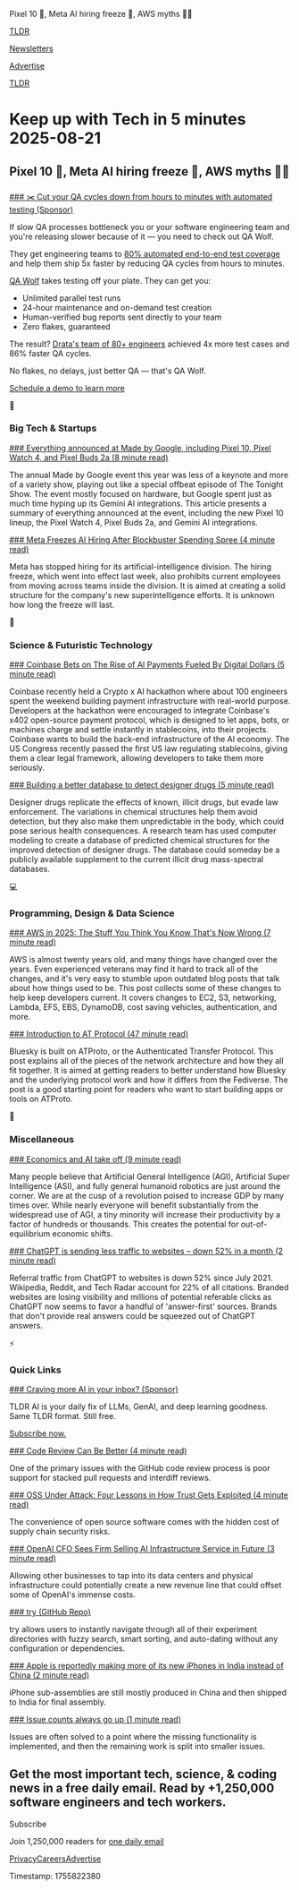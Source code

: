Pixel 10 📱, Meta AI hiring freeze 💼, AWS myths 👨‍💻

[TLDR](/)

[Newsletters](/newsletters)

[Advertise](https://advertise.tldr.tech/)

[TLDR](/)

# Keep up with Tech in 5 minutes 2025-08-21

## Pixel 10 📱, Meta AI hiring freeze 💼, AWS myths 👨‍💻

### 

[### ✂️ Cut your QA cycles down from hours to minutes with automated testing (Sponsor)](https://www.qawolf.com?utm_source=tldr&amp;utm_medium=newsletter&amp;utm_campaign=ACQ_All_Demo_Conversions__NewsletterAudience_-_Newsletter_CutQACycles_20250812-None_Experiment-FALSE&amp;utm_term=headline-CutYourQACyclesDownFromHoursToMinutesWithAutomatedTesting&amp;utm_content=CutQACycles_ScheduleADemoToLearnMore_CutQACyclesFromHoursToMinutes_Headline%3ACutYourQACyclesDownToMinutesWithQAWolf____Newsletter-PrimaryPlacement_20250815_v1_)

If slow QA processes bottleneck you or your software engineering team and you're releasing slower because of it — you need to check out QA Wolf.

They get engineering teams to [80% automated end-to-end test coverage](https://www.qawolf.com/how-it-works?utm_source=tldr&utm_medium=newsletter&utm_campaign=ACQ_All_Demo_Conversions__NewsletterAudience_-_Newsletter_CutQACycles_20250812-None_Experiment-FALSE&utm_term=body-80PercentAutomatedEndToEndTestCoverage&utm_content=CutQACycles_ScheduleADemoToLearnMore_CutQACyclesFromHoursToMinutes_Headline%3ACutYourQACyclesDownToMinutesWithQAWolf____Newsletter-PrimaryPlacement_20250815_v1_) and help them ship 5x faster by reducing QA cycles from hours to minutes.

[QA Wolf](https://www.qawolf.com?utm_source=tldr&utm_medium=newsletter&utm_campaign=ACQ_All_Demo_Conversions__NewsletterAudience_-_Newsletter_CutQACycles_20250812-None_Experiment-FALSE&utm_term=body-QAWolf&utm_content=CutQACycles_ScheduleADemoToLearnMore_CutQACyclesFromHoursToMinutes_Headline%3ACutYourQACyclesDownToMinutesWithQAWolf____Newsletter-PrimaryPlacement_20250815_v1_) takes testing off your plate. They can get you:

* Unlimited parallel test runs
* 24-hour maintenance and on-demand test creation
* Human-verified bug reports sent directly to your team
* Zero flakes, guaranteed

The result? [Drata's team of 80+ engineers](https://www.qawolf.com/case-studies/drata?utm_source=tldr&utm_medium=newsletter&utm_campaign=ACQ_All_Demo_Conversions__NewsletterAudience_-_Newsletter_CutQACycles_20250812-None_Experiment-FALSE&utm_term=body-DratasTeamOf80PlusEngineers&utm_content=CutQACycles_ScheduleADemoToLearnMore_CutQACyclesFromHoursToMinutes_Headline%3ACutYourQACyclesDownToMinutesWithQAWolf____Newsletter-PrimaryPlacement_20250815_v1_) achieved 4x more test cases and 86% faster QA cycles.

No flakes, no delays, just better QA — that's QA Wolf.

[Schedule a demo to learn more](https://www.qawolf.com?utm_source=tldr&utm_medium=newsletter&utm_campaign=ACQ_All_Demo_Conversions__NewsletterAudience_-_Newsletter_CutQACycles_20250812-None_Experiment-FALSE&utm_term=cta-ScheduleADemoToLearnMore&utm_content=CutQACycles_ScheduleADemoToLearnMore_CutQACyclesFromHoursToMinutes_Headline%3ACutYourQACyclesDownToMinutesWithQAWolf____Newsletter-PrimaryPlacement_20250815_v1_)

📱

### Big Tech & Startups

[### Everything announced at Made by Google, including Pixel 10, Pixel Watch 4, and Pixel Buds 2a (8 minute read)](https://mashable.com/article/made-by-google-2025-pixel-10-event-everything-announced?utm_source=tldrnewsletter)

The annual Made by Google event this year was less of a keynote and more of a variety show, playing out like a special offbeat episode of The Tonight Show. The event mostly focused on hardware, but Google spent just as much time hyping up its Gemini AI integrations. This article presents a summary of everything announced at the event, including the new Pixel 10 lineup, the Pixel Watch 4, Pixel Buds 2a, and Gemini AI integrations.

[### Meta Freezes AI Hiring After Blockbuster Spending Spree (4 minute read)](https://www.wsj.com/tech/ai/meta-ai-hiring-freeze-fda6b3c4?st=at3qrB&reflink=desktopwebshare_permalink&utm_source=tldrnewsletter)

Meta has stopped hiring for its artificial-intelligence division. The hiring freeze, which went into effect last week, also prohibits current employees from moving across teams inside the division. It is aimed at creating a solid structure for the company's new superintelligence efforts. It is unknown how long the freeze will last.

🚀

### Science & Futuristic Technology

[### Coinbase Bets on The Rise of AI Payments Fueled By Digital Dollars (5 minute read)](https://www.bloomberg.com/news/articles/2025-08-20/coinbase-bets-on-ai-payments-boom-fueled-by-digital-dollars?accessToken=eyJhbGciOiJIUzI1NiIsInR5cCI6IkpXVCJ9.eyJzb3VyY2UiOiJTdWJzY3JpYmVyR2lmdGVkQXJ0aWNsZSIsImlhdCI6MTc1NTc0NDAzNiwiZXhwIjoxNzU2MzQ4ODM2LCJhcnRpY2xlSWQiOiJUMTFUSThHUTdMMjAwMCIsImJjb25uZWN0SWQiOiI2NTc1NjkyN0UwMkM0N0MwQkQ0MDNEQTJGMEUyNzIyMyJ9.akWkMNJZlFL3s4VQF2fbUBUlDWe028ACz0ZBB88zmwk&amp;utm_source=tldrnewsletter)

Coinbase recently held a Crypto x AI hackathon where about 100 engineers spent the weekend building payment infrastructure with real-world purpose. Developers at the hackathon were encouraged to integrate Coinbase's x402 open-source payment protocol, which is designed to let apps, bots, or machines charge and settle instantly in stablecoins, into their projects. Coinbase wants to build the back-end infrastructure of the AI economy. The US Congress recently passed the first US law regulating stablecoins, giving them a clear legal framework, allowing developers to take them more seriously.

[### Building a better database to detect designer drugs (5 minute read)](https://phys.org/news/2025-08-database-drugs.html?utm_source=tldrnewsletter)

Designer drugs replicate the effects of known, illicit drugs, but evade law enforcement. The variations in chemical structures help them avoid detection, but they also make them unpredictable in the body, which could pose serious health consequences. A research team has used computer modeling to create a database of predicted chemical structures for the improved detection of designer drugs. The database could someday be a publicly available supplement to the current illicit drug mass-spectral databases.

💻

### Programming, Design & Data Science

[### AWS in 2025: The Stuff You Think You Know That's Now Wrong (7 minute read)](https://www.lastweekinaws.com/blog/aws-in-2025-the-stuff-you-think-you-know-thats-now-wrong/?utm_source=tldrnewsletter)

AWS is almost twenty years old, and many things have changed over the years. Even experienced veterans may find it hard to track all of the changes, and it's very easy to stumble upon outdated blog posts that talk about how things used to be. This post collects some of these changes to help keep developers current. It covers changes to EC2, S3, networking, Lambda, EFS, EBS, DynamoDB, cost saving vehicles, authentication, and more.

[### Introduction to AT Protocol (47 minute read)](https://mackuba.eu/2025/08/20/introduction-to-atproto/?utm_source=tldrnewsletter)

Bluesky is built on ATProto, or the Authenticated Transfer Protocol. This post explains all of the pieces of the network architecture and how they all fit together. It is aimed at getting readers to better understand how Bluesky and the underlying protocol work and how it differs from the Fediverse. The post is a good starting point for readers who want to start building apps or tools on ATProto.

🎁

### Miscellaneous

[### Economics and AI take off (9 minute read)](https://caseyhandmer.wordpress.com/2025/08/19/economics-and-ai-take-off/?utm_source=tldrnewsletter)

Many people believe that Artificial General Intelligence (AGI), Artificial Super Intelligence (ASI), and fully general humanoid robotics are just around the corner. We are at the cusp of a revolution poised to increase GDP by many times over. While nearly everyone will benefit substantially from the widespread use of AGI, a tiny minority will increase their productivity by a factor of hundreds or thousands. This creates the potential for out-of-equilibrium economic shifts.

[### ChatGPT is sending less traffic to websites – down 52% in a month (2 minute read)](https://searchengineland.com/chatgpt-traffic-referrals-plummet-461027?utm_source=tldrnewsletter)

Referral traffic from ChatGPT to websites is down 52% since July 2021. Wikipedia, Reddit, and Tech Radar account for 22% of all citations. Branded websites are losing visibility and millions of potential referable clicks as ChatGPT now seems to favor a handful of 'answer-first' sources. Brands that don't provide real answers could be squeezed out of ChatGPT answers.

⚡

### Quick Links

[### Craving more AI in your inbox? (Sponsor)](https://tldr.tech/ai/?utm_source=tldr&amp;utm_medium=newsletter&amp;utm_campaign=quicklinks08212025)

TLDR AI is your daily fix of LLMs, GenAI, and deep learning goodness. Same TLDR format. Still free.

[Subscribe now.](https://tldr.tech/ai/?utm_source=tldr&utm_medium=newsletter&utm_campaign=quicklinks08212025)

[### Code Review Can Be Better (4 minute read)](https://tigerbeetle.com/blog/2025-08-04-code-review-can-be-better/?utm_source=tldrnewsletter)

One of the primary issues with the GitHub code review process is poor support for stacked pull requests and interdiff reviews.

[### OSS Under Attack: Four Lessons in How Trust Gets Exploited (4 minute read)](https://www.open-source-ward.com/suppl/?utm_source=tldrnewsletter)

The convenience of open source software comes with the hidden cost of supply chain security risks.

[### OpenAI CFO Sees Firm Selling AI Infrastructure Service in Future (3 minute read)](https://www.bloomberg.com/news/articles/2025-08-20/openai-may-sell-infrastructure-services-to-other-firms-cfo-says?utm_source=tldrnewsletter)

Allowing other businesses to tap into its data centers and physical infrastructure could potentially create a new revenue line that could offset some of OpenAI's immense costs.

[### try (GitHub Repo)](https://github.com/tobi/try?utm_source=tldrnewsletter)

try allows users to instantly navigate through all of their experiment directories with fuzzy search, smart sorting, and auto-dating without any configuration or dependencies.

[### Apple is reportedly making more of its new iPhones in India instead of China (2 minute read)](https://www.theverge.com/news/761582/apple-iphone-17-pro-max-air-india-china?utm_source=tldrnewsletter)

iPhone sub-assemblies are still mostly produced in China and then shipped to India for final assembly.

[### Issue counts always go up (1 minute read)](https://dafoster.net/articles/2025/08/20/issue-counts-always-go-up/?utm_source=tldrnewsletter)

Issues are often solved to a point where the missing functionality is implemented, and then the remaining work is split into smaller issues.

## Get the most important tech, science, & coding news in a free daily email. Read by +1,250,000 software engineers and tech workers.

Subscribe

Join 1,250,000 readers for [one daily email](/api/latest/tech)

[Privacy](/privacy)[Careers](https://jobs.ashbyhq.com/tldr.tech)[Advertise](/tech/advertise)

Timestamp: 1755822380
